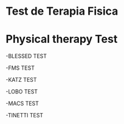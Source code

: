 # Test de Terapia Fisica
# Physical therapy Test

-BLESSED TEST 

-FMS TEST

-KATZ TEST

-LOBO TEST

-MACS TEST

-TINETTI TEST

